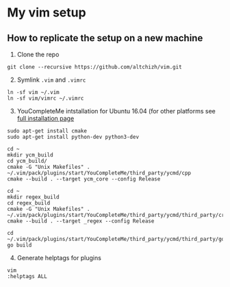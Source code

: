 # My vim setup
## How to replicate the setup on a new machine
1. Clone the repo
```
git clone --recursive https://github.com/altchizh/vim.git
```
2. Symlink `.vim` and `.vimrc`
```
ln -sf vim ~/.vim
ln -sf vim/vimrc ~/.vimrc
```
3. YouCompleteMe intstallation for Ubuntu 16.04 (for other platforms see [full installation page](https://github.com/ycm-core/YouCompleteMe#full-installation-guide)
```
sudo apt-get install cmake
sudo apt-get install python-dev python3-dev
```
```
cd ~
mkdir ycm_build
cd ycm_build/
cmake -G "Unix Makefiles" . ~/.vim/pack/plugins/start/YouCompleteMe/third_party/ycmd/cpp
cmake --build . --target ycm_core --config Release
```
```
cd ~
mkdir regex_build
cd regex_build
cmake -G "Unix Makefiles" . ~/.vim/pack/plugins/start/YouCompleteMe/third_party/ycmd/third_party/cregex
cmake --build . --target _regex --config Release
```
```
cd ~/.vim/pack/plugins/start/YouCompleteMe/third_party/ycmd/third_party/go/src/golang.org/x/tools/cmd/gopls
go build
```
4. Generate helptags for plugins
```
vim
:helptags ALL
```

